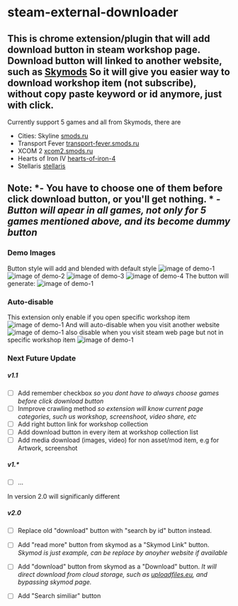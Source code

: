 # steam-external-downloader
This is chrome extension/plugin that will add download button in steam workshop page.
Download button will linked to another website, such as [Skymods](http://smods.ru) 
So it will give you easier way to download workshop item (not subscribe), without copy paste keyword or id anymore, just with click.
---------------------------------
Currently support 5 games and all from Skymods, there are 
* Cities: Skyline [smods.ru](http://smods.ru)
* Transport Fever [transport-fever.smods.ru](http://transport-fever.smods.ru)
* XCOM 2 [xcom2.smods.ru](http://xcom2.smods.ru)
* Hearts of Iron IV [hearts-of-iron-4](http://hearts-of-iron-4.smods.ru)
* Stellaris [stellaris](http://stellaris.smods.ru)

Note: 
*- You have to choose one of them before click download button, or you'll get nothing. *
*- Button will apear in all games, not only for 5 games mentioned above, and its become dummy button*
----------------------------------
### Demo Images
Button style will add and blended with default style
![image of demo-1](https://github.com/wisnudir/steam-external-downloader/blob/master/demo-images/1400%20560.png)
![image of demo-2](https://github.com/wisnudir/steam-external-downloader/blob/master/demo-images/aa.png)
![image of demo-3](https://github.com/wisnudir/steam-external-downloader/blob/master/demo-images/aaa.PNG)
![image of demo-4](https://github.com/wisnudir/steam-external-downloader/blob/master/demo-images/aaaa.PNG)
The button will generate:
![image of demo-1](https://github.com/wisnudir/steam-external-downloader/blob/master/demo-images/aaaaa.PNG)

### Auto-disable
This extension only enable if you open specific workshop item
![image of demo-1](https://github.com/wisnudir/steam-external-downloader/blob/master/demo-images/enable.png)
And will auto-disable when you visit another website
![image of demo-1](https://github.com/wisnudir/steam-external-downloader/blob/master/demo-images/disable.png)
also disable when you visit steam web page but not in specific workshop item
![image of demo-1](https://github.com/wisnudir/steam-external-downloader/blob/master/demo-images/disable-2.png)

### Next Future Update
##### v1.1
- [ ] Add remember checkbox *so you dont have to always choose games before click download button*
- [ ] Inmprove crawling method *so extension will know current page categories, such us workshop, screenshoot, video share, etc*
- [ ] Add right button link for workshop collection
- [ ] Add download button in every item at workshop collection list
- [ ] Add media download (images, video) for non asset/mod item, e.g for Artwork, screenshot

##### v1.*
- [ ] ...

In version 2.0 will significanly different
##### v2.0
- [ ] Replace old "download" button with "search by id" button instead.
- [ ] Add "read more" button from skymod as a "Skymod Link" button. *Skymod is just example, can be replace by anoyher website if available*
- [ ] Add "download" button from skymod as a "Download" button. *It will direct download from cloud storage, such as [uploadfiles.eu](http://uploadfiles.eu/), and bypassing skymod page.*
- [ ] Add "Search similiar" button 

